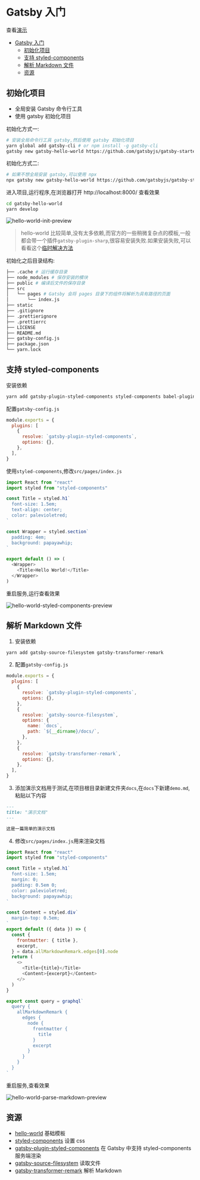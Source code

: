 # Gatsby 入门

查看[演示](https://xyshaokang.github.io/gatsby-getting-started/gatsby-hello-world/)

- [Gatsby 入门](#gatsby-入门)
  - [初始化项目](#初始化项目)
  - [支持 styled-components](#支持-styled-components)
  - [解析 Markdown 文件](#解析-markdown-文件)
  - [资源](#资源)

## 初始化项目

- 全局安装 Gatsby 命令行工具
- 使用 gatsby 初始化项目

初始化方式一:

```sh
# 安装全局命令行工具 gatsby,然后使用 gatsby 初始化项目
yarn global add gatsby-cli # or npm install -g gatsby-cli
gatsby new gatsby-hello-world https://github.com/gatsbyjs/gatsby-starter-hello-world
```

初始化方式二:

```sh
# 如果不想全局安装 gatsby,可以使用 npx
npx gatsby new gatsby-hello-world https://github.com/gatsbyjs/gatsby-starter-hello-world
```

进入项目,运行程序,在浏览器打开 http://localhost:8000/ 查看效果

```sh
cd gatsby-hello-world
yarn develop
```

![hello-world-init-preview](https://github.com/XYShaoKang/gatsby-getting-started/raw/master/assets/gatsby-hello-world/images/hello-world-init-preview.png)

> hello-world 比较简单,没有太多依赖,而官方的一些稍微复杂点的模板,一般都会带一个插件`gatsby-plugin-sharp`,很容易安装失败.如果安装失败,可以看看这个[临时解决方法](https://gist.github.com/XYShaoKang/ae657eb81279528cca718c678be28215)

初始化之后目录结构:

```sh
├── .cache # 运行缓存目录
├── node_modules # 保存安装的模块
├── public # 编译后文件的保存目录
├── src
│   └── pages # Gatsby 会将 pages 目录下的组件将解析为具有路径的页面
│       └── index.js
├── static
├── .gitignore
├── .prettierignore
├── .prettierrc
├── LICENSE
├── README.md
├── gatsby-config.js
├── package.json
└── yarn.lock
```

## 支持 styled-components

安装依赖

```sh
yarn add gatsby-plugin-styled-components styled-components babel-plugin-styled-components
```

配置`gatsby-config.js`

```js
module.exports = {
  plugins: [
    {
      resolve: `gatsby-plugin-styled-components`,
      options: {},
    },
  ],
}
```

使用`styled-components`,修改`src/pages/index.js`

```js
import React from "react"
import styled from "styled-components"

const Title = styled.h1`
  font-size: 1.5em;
  text-align: center;
  color: palevioletred;
`

const Wrapper = styled.section`
  padding: 4em;
  background: papayawhip;
`

export default () => (
  <Wrapper>
    <Title>Hello World!</Title>
  </Wrapper>
)
```

重启服务,运行查看效果

![hello-world-styled-components-preview](https://github.com/XYShaoKang/gatsby-getting-started/raw/master/assets/gatsby-hello-world/images/hello-world-init-preview.png)

## 解析 Markdown 文件

1. 安装依赖

```sh
yarn add gatsby-source-filesystem gatsby-transformer-remark
```

2. 配置`gatsby-config.js`

```js
module.exports = {
  plugins: [
    {
      resolve: `gatsby-plugin-styled-components`,
      options: {},
    },
    {
      resolve: `gatsby-source-filesystem`,
      options: {
        name: `docs`,
        path: `${__dirname}/docs/`,
      },
    },
    {
      resolve: `gatsby-transformer-remark`,
      options: {},
    },
  ],
}
```

3. 添加演示文档用于测试,在项目根目录新建文件夹`docs`,在`docs`下新建`demo.md`,粘贴以下内容

```md
---
title: "演示文档"
---

这是一篇简单的演示文档
```

4. 修改`src/pages/index.js`用来渲染文档

```js
import React from "react"
import styled from "styled-components"

const Title = styled.h1`
  font-size: 1.5em;
  margin: 0;
  padding: 0.5em 0;
  color: palevioletred;
  background: papayawhip;
`

const Content = styled.div`
  margin-top: 0.5em;
`
export default ({ data }) => {
  const {
    frontmatter: { title },
    excerpt,
  } = data.allMarkdownRemark.edges[0].node
  return (
    <>
      <Title>{title}</Title>
      <Content>{excerpt}</Content>
    </>
  )
}

export const query = graphql`
  query {
    allMarkdownRemark {
      edges {
        node {
          frontmatter {
            title
          }
          excerpt
        }
      }
    }
  }
`
```

重启服务,查看效果

![hello-world-parse-markdown-preview](https://github.com/XYShaoKang/gatsby-getting-started/raw/master/assets/gatsby-hello-world/images/hello-world-parse-markdown-preview.png)

## 资源

- [hello-world](https://github.com/gatsbyjs/gatsby-starter-hello-world) 基础模板
- [styled-components](https://styled-components.com/) 设置 css
- [gatsby-plugin-styled-components](https://www.gatsbyjs.org/packages/gatsby-plugin-styled-components/) 在 Gatsby 中支持 styled-components 服务端渲染
- [gatsby-source-filesystem](https://www.gatsbyjs.org/packages/gatsby-source-filesystem/) 读取文件
- [gatsby-transformer-remark](https://www.gatsbyjs.org/packages/gatsby-transformer-remark/) 解析 Markdown
